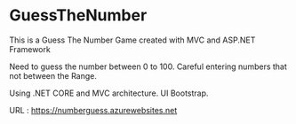 # GuessTheNumber
This is a Guess The Number Game created with MVC and ASP.NET Framework

Need to guess the number between 0 to 100. Careful entering numbers that  not between the Range.

Using .NET CORE and MVC architecture. 
UI Bootstrap.

 URL : https://numberguess.azurewebsites.net
